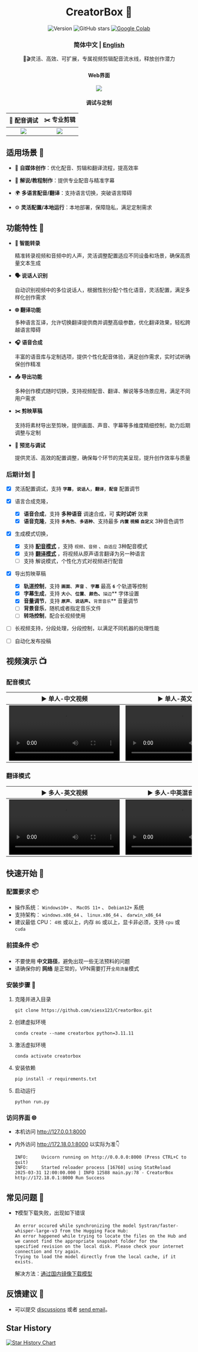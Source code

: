 <div align="center">
<h1 align="center">CreatorBox 💸</h1>

<!-- <p align="center">
  <a href="https://github.com/xiesx123/CreatorBox/stargazers">
    <img src="https://img.shields.io/badge/Stars-%E2%9D%A4-red?style=for-the-badge" alt="Stargazers">
  </a>
</p> -->

![Version](https://img.shields.io/badge/version-v1.0.5-blue)
![GitHub stars](https://img.shields.io/github/stars/xiesx123/CreatorBox)
[![Google Colab](https://img.shields.io/badge/Google_Colab-Running-yellow?logo=googlecolab&)](https://colab.research.google.com/drive/1VFN9991PEg2mRWWwdKhAdAmQyut7Wfu5?usp=sharing)

<h3>简体中文 | <a href="README_EN.md">English</a></h3>

🚀🎬灵活、高效、可扩展，专属视频剪辑配音流水线，释放创作潜力

<h4>Web界面</h4>

![](docs/main.jpg)

<h4>调试与定制</h4>

<table>
<thead>
<tr>
<th align="center"><g-emoji class="g-emoji" alias="arrow_forward">🔧</g-emoji> 配音调试</th>
<th align="center"><g-emoji class="g-emoji" alias="arrow_forward">✂️</g-emoji> 专业剪辑</th>
</tr>
</thead>
<tbody>
<tr>
<td align="center"><image src="docs/debug.jpg"></image></td>
<td align="center"><image src="docs/jianying.jpg"></image></td>
</tr>
</tbody>
</table>

</div>

## 适用场景 🎨

- 🎥 **自媒体创作**：优化配音、剪辑和翻译流程，提高效率

- 🎤 **解说/教程制作**：提供专业配音与精准字幕

- 🌍 **多语言配音/翻译**：支持语言切换，突破语言障碍

- ⚙️ **灵活配置/本地运行**：本地部署，保障隐私，满足定制需求


## 功能特性 🎯

- **🎤 智能转录**

  精准转录视频和音频中的人声，灵活调整配置适应不同设备和场景，确保高质量文本生成
  

- **🗣️ 说话人识别**

  自动识别视频中的多位说话人，根据性别分配个性化语音，灵活配置，满足多样化创作需求

- **🌐 翻译功能**

  多种语言互译，允许切换翻译提供商并调整高级参数，优化翻译效果，轻松跨越语言障碍

- **🎧 语音合成**

  丰富的语音库与定制选项，提供个性化配音体验，满足创作需求，实时试听确保创作精准

- **📤 导出功能**

  多种创作模式随时切换，支持视频配音、翻译、解说等多场景应用，满足不同用户需求

- **✂️ 剪映草稿**

  支持将素材导出至剪映，提供画面、声音、字幕等多维度精细控制，助力后期调整与定制

- **🔧 预览与调试**

  提供灵活、高效的配置调整，确保每个环节的完美呈现，提升创作效率与质量


### 后期计划 📅
- [x] 灵活配置调试，支持 **`字幕`**，**`说话人`**，**`翻译`**，**`配音`** 配置调节
- [x] 语言合成克隆，
   - [x] **语音合成**，支持 **多种语音** 调速合成，可 **实时试听** 效果
   - [x] **语音克隆**，支持 **`多角色`**、**`多语种`**、支持最多 **`内置`**  **`視頻`**  **`自定义`** 3种音色调节
- [x] 生成模式切换，
   - [x] 支持 [**配音模式**](https://github.com/xiesx123/CreatorBox/discussions/2) ，支持 `视频`、`音频` 、`自适应` 3种配音模式
   - [x] 支持 [**翻译模式**](https://github.com/xiesx123/CreatorBox/discussions/1) ，将视频从原声语言翻译为另一种语言
   - [ ] 支持 解说模式，个性化方式对视频进行配音
- [x] 导出剪映草稿
   - [x] **轨道控制**，支持 **`画面`**、**`声音`** 、**`字幕`** 最高 **`6`** 个轨道等控制
   - [x] **字幕生成**，支持 **`大小`**、**`位置`**、**`颜色`、**`描边`** 字体设置
   - [x] **音量调节**，支持 **`原声`**、**`说话声`、**`背景音乐`** 音量调节
   - [ ] **背景音乐**，随机或者指定音乐文件
   - [ ] **转场控制**，配合长视频使用
- [ ] 长视频支持，分段处理，分段控制，以满足不同机器的处理性能
- [ ] 自动化发布投稿


## 视频演示 📺

### 配音模式

<table>
<thead>
<tr>
<th align="center"><g-emoji class="g-emoji" alias="arrow_forward">▶️</g-emoji> 单人-中文视频</th>
<th align="center"><g-emoji class="g-emoji" alias="arrow_forward">▶️</g-emoji> 单人-英文视频</th>
</tr>
</thead>
<tbody>
<tr>
<td align="center"><video src="https://github.com/user-attachments/assets/27e466a9-1817-4276-ad04-42b8b9ffafe3"></video></td>
<td align="center"><video src="https://github.com/user-attachments/assets/35f05c2d-7b55-41af-8c1c-31cf4d30216a"></video></td>
</tr>
</tbody>
</table>

### 翻译模式

<table>
<thead>
<tr>
<th align="center"><g-emoji class="g-emoji" alias="arrow_forward">▶️ 多人-英文视频</th>
<th align="center"><g-emoji class="g-emoji" alias="arrow_forward">▶️ 多人-中英混音_双字幕</th>
</tr>
</thead>
<tbody>
<tr>
<td align="center"><video src="https://github.com/user-attachments/assets/7e6d0311-dc60-409b-bc5a-a71c93e6fdb3"></video></td>
<td align="center"><video src="https://github.com/user-attachments/assets/c8d7ad13-eba5-4a9f-9df8-65aba260195c"></video></td>
</tr>
</tbody>
</table>


## 快速开始 🚀

### 配置要求 📦

- 操作系统： `Windows10+` 、 `MacOS 11+` 、 `Debian12+` 系统
- 支持架构： `windows.x86_64` 、 `linux.x86_64` 、 `darwin_x86_64`
- 建议最低 CPU： `4核` 或以上，内存 `8G` 或以上，显卡非必须，支持 `cpu` 或 `cuda`

### 前提条件 📦

- 不要使用 **中文路径**，避免出现一些无法预料的问题
- 请确保你的 **网络** 是正常的，VPN需要打开`全局流量`模式

### 安装步骤 🐳

1. 克隆并进入目录

    ```shell
    git clone https://github.com/xiesx123/CreatorBox.git
    ```
 
2. 创建虚拟环境

    ```shell
    conda create --name creatorbox python=3.11.11
    ```
2. 激活虚拟环境

    ```shell
    conda activate creatorbox
    ```

4. 安装依赖

    ```shell
    pip install -r requirements.txt
    ```

5. 启动运行

    ```shell
    python run.py
    ```

### 访问界面 🌐

- 本机访问 http://127.0.0.1:8000
- 内外访问 http://172.18.0.1:8000 以实际为准👇 

  ```log
  INFO:     Uvicorn running on http://0.0.0.0:8000 (Press CTRL+C to quit)
  INFO:     Started reloader process [16760] using StatReload
  2025-03-31 12:00:00.000 | INFO 12588 main.py:78 - CreatorBox http://172.18.0.1:8000 Run Success
  ```


## 常见问题 🤔

- ❓模型下载失败，出现如下错误

  ```log
  An error occured while synchronizing the model Systran/faster-whisper-large-v3 from the Hugging Face Hub:
  An error happened while trying to locate the files on the Hub and we cannot find the appropriate snapshot folder for the
  specified revision on the local disk. Please check your internet connection and try again.
  Trying to load the model directly from the local cache, if it exists.
  ```
  解决方法：[通过国内镜像下载模型](https://hf-mirror.com)


## 反馈建议 📢

- 可以提交 [discussions](https://github.com/xiesx123/CreatorBox/discussions)
  或者 [send email](mailto:xiesx123@gmail.com?subject=CreatoxBox%20Discussions&body=Hello,%20I%20would%20like%20to%20inquire%20about%20your%20project.%20Could%20you%20provide%20more%20details?)。


## Star History

[![Star History Chart](https://api.star-history.com/svg?repos=xiesx123/CreatorBox&type=Date)](https://star-history.com/#xiesx123/CreatorBox&Date)